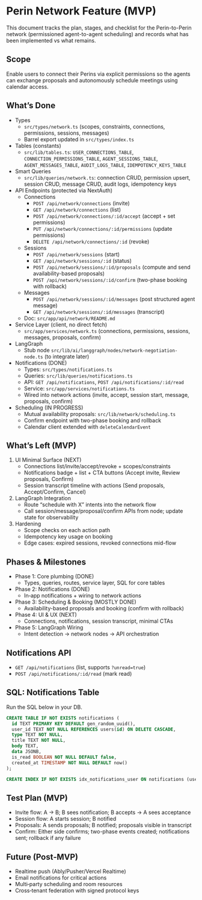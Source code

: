 # Perin Network Feature (MVP)

This document tracks the plan, stages, and checklist for the Perin-to-Perin network (permissioned agent-to-agent scheduling) and records what has been implemented vs what remains.

## Scope

Enable users to connect their Perins via explicit permissions so the agents can exchange proposals and autonomously schedule meetings using calendar access.

## What’s Done

- Types
  - `src/types/network.ts` (scopes, constraints, connections, permissions, sessions, messages)
  - Barrel export updated in `src/types/index.ts`
- Tables (constants)
  - `src/lib/tables.ts`: `USER_CONNECTIONS_TABLE`, `CONNECTION_PERMISSIONS_TABLE`, `AGENT_SESSIONS_TABLE`, `AGENT_MESSAGES_TABLE`, `AUDIT_LOGS_TABLE`, `IDEMPOTENCY_KEYS_TABLE`
- Smart Queries
  - `src/lib/queries/network.ts`: connection CRUD, permission upsert, session CRUD, message CRUD, audit logs, idempotency keys
- API Endpoints (protected via NextAuth)
  - Connections
    - `POST /api/network/connections` (invite)
    - `GET /api/network/connections` (list)
    - `POST /api/network/connections/:id/accept` (accept + set permissions)
    - `PUT /api/network/connections/:id/permissions` (update permissions)
    - `DELETE /api/network/connections/:id` (revoke)
  - Sessions
    - `POST /api/network/sessions` (start)
    - `GET /api/network/sessions/:id` (status)
    - `POST /api/network/sessions/:id/proposals` (compute and send availability-based proposals)
    - `POST /api/network/sessions/:id/confirm` (two-phase booking with rollback)
  - Messages
    - `POST /api/network/sessions/:id/messages` (post structured agent message)
    - `GET /api/network/sessions/:id/messages` (transcript)
  - Doc: `src/app/api/network/README.md`
- Service Layer (client, no direct fetch)
  - `src/app/services/network.ts` (connections, permissions, sessions, messages, proposals, confirm)
- LangGraph
  - Stub node `src/lib/ai/langgraph/nodes/network-negotiation-node.ts` (to integrate later)
- Notifications (DONE)
  - Types: `src/types/notifications.ts`
  - Queries: `src/lib/queries/notifications.ts`
  - API: `GET /api/notifications`, `POST /api/notifications/:id/read`
  - Service: `src/app/services/notifications.ts`
  - Wired into network actions (invite, accept, session start, message, proposals, confirm)
- Scheduling (IN PROGRESS)
  - Mutual availability proposals: `src/lib/network/scheduling.ts`
  - Confirm endpoint with two-phase booking and rollback
  - Calendar client extended with `deleteCalendarEvent`

## What’s Left (MVP)

1. UI Minimal Surface (NEXT)
   - Connections list/invite/accept/revoke + scopes/constraints
   - Notifications badge + list + CTA buttons (Accept invite, Review proposals, Confirm)
   - Session transcript timeline with actions (Send proposals, Accept/Confirm, Cancel)
2. LangGraph Integration
   - Route “schedule with X” intents into the network flow
   - Call session/message/proposal/confirm APIs from node; update state for observability
3. Hardening
   - Scope checks on each action path
   - Idempotency key usage on booking
   - Edge cases: expired sessions, revoked connections mid-flow

## Phases & Milestones

- Phase 1: Core plumbing (DONE)
  - Types, queries, routes, service layer, SQL for core tables
- Phase 2: Notifications (DONE)
  - In‑app notifications + wiring to network actions
- Phase 3: Scheduling & Booking (MOSTLY DONE)
  - Availability-based proposals and booking (confirm with rollback)
- Phase 4: UI & UX (NEXT)
  - Connections, notifications, session transcript, minimal CTAs
- Phase 5: LangGraph Wiring
  - Intent detection → network nodes → API orchestration

## Notifications API

- `GET /api/notifications` (list, supports `?unread=true`)
- `POST /api/notifications/:id/read` (mark read)

## SQL: Notifications Table

Run the SQL below in your DB.

```sql
CREATE TABLE IF NOT EXISTS notifications (
  id TEXT PRIMARY KEY DEFAULT gen_random_uuid(),
  user_id TEXT NOT NULL REFERENCES users(id) ON DELETE CASCADE,
  type TEXT NOT NULL,
  title TEXT NOT NULL,
  body TEXT,
  data JSONB,
  is_read BOOLEAN NOT NULL DEFAULT false,
  created_at TIMESTAMP NOT NULL DEFAULT now()
);

CREATE INDEX IF NOT EXISTS idx_notifications_user ON notifications (user_id, is_read, created_at DESC);
```

## Test Plan (MVP)

- Invite flow: A → B; B sees notification; B accepts → A sees acceptance
- Session flow: A starts session; B notified
- Proposals: A sends proposals; B notified; proposals visible in transcript
- Confirm: Either side confirms; two-phase events created; notifications sent; rollback if any failure

## Future (Post‑MVP)

- Realtime push (Ably/Pusher/Vercel Realtime)
- Email notifications for critical actions
- Multi‑party scheduling and room resources
- Cross‑tenant federation with signed protocol keys
